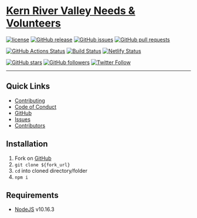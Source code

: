 # [Kern River Valley Needs & Volunteers](https://stayhome.kernvalley.us)

[![license](https://img.shields.io/github/license/kernvalley/needs.kernvalley.us.svg)](./LICENSE)
[![GitHub release](https://img.shields.io/github/release/kernvalley/needs.kernvalley.us.svg)](https://github.com/kernvalley/needs.kernvalley.us/releases)
[![GitHub issues](https://img.shields.io/github/issues/kernvalley/needs.kernvalley.us.svg)](https://github.com/kernvalley/needs.kernvalley.us/issues)
[![GitHub pull requests](https://img.shields.io/github/issues-pr/kernvalley/needs.kernvalley.us.svg)](https://github.com/kernvalley/needs.kernvalley.us/pulls)

[![GitHub Actions Status](https://github.com/kernvalley/needs.kernvalley.us/workflows/Node%20CI/badge.svg)](https://github.com/kernvalley/needs.kernvalley.us/actions)
[![Build Status](https://travis-ci.com/kernvalley/needs.kernvalley.us.svg?branch=master)](https://travis-ci.org/kernvalley/needs.kernvalley.us)
[![Netlify Status](https://api.netlify.com/api/v1/badges/81d6ad19-6dc9-4425-9ae0-de5371c0f603/deploy-status)](https://app.netlify.com/sites/dazzling-heyrovsky-9c4b05/deploys)

[![GitHub stars](https://img.shields.io/github/stars/kernvalley/needs.kernvalley.us.svg?style=social&label=Star&logo=github)](https://github.com/kernvalley/needs.kernvalley.us#fork-destination-box)
[![GitHub followers](https://img.shields.io/github/followers/shgysk8zer0.svg?style=social&label=Follow&logo=github)](https://github.com/shgysk8zer0)
[![Twitter Follow](https://img.shields.io/twitter/follow/kern_valley.svg?style=social&label=Follow&logo=twitter)](https://twitter.com/shgysk8zer0)
- - -
## Quick Links
- [Contributing](https://github.com/kernvalley/needs.kernvalley.us/blob/master/.github/CONTRIBUTING.md)
- [Code of Conduct](https://github.com/kernvalley/needs.kernvalley.us/blob/master/.github/CODE_OF_CONDUCT.md)
- [GitHub](https://github.com/kernvalley/needs.kernvalley.us)
- [Issues](https://github.com/kernvalley/needs.kernvalley.us/issues)
- [Contributors](https://github.com/kernvalley/needs.kernvalley.us/graphs/contributors)

## Installation
1. Fork on [GitHub](https://github.com/kernvalley/needs.kernvalley.us)
2. `git clone ${fork_url}`
3. `cd` into cloned directory/folder
4. `npm i`

## Requirements
- [NodeJS](https://nodejs.org/) v10.16.3
